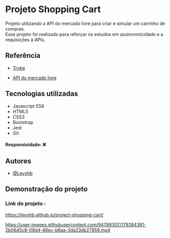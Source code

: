 # Projeto Shopping Cart

Projeto utilizando a API do mercado livre para criar e simular um carrinho de compras.  
Esse projeto foi realizado para reforçar os estudos em assincronicidade e a requisições á APIs.

## Referência

 - [Trybe](https://www.betrybe.com/) 
   
 - [API do mercado livre](https://developers.mercadolivre.com.br/pt_br/itens-e-buscas) 

## Tecnologias utilizadas 

- Javascript ES6 
- HTML5
- CSS3
- Bootstrap
- Jest 
- Git

#### Responsividade: ❌

## Autores

- [@Levyhb](https://github.com/Levyhb)

## Demonstração do projeto
### Link do projeto : 
https://levyhb.github.io/project-shopping-cart/

https://user-images.githubusercontent.com/94788307/179284381-2b0645c8-08d4-46ec-b6aa-3da23db27959.mp4
